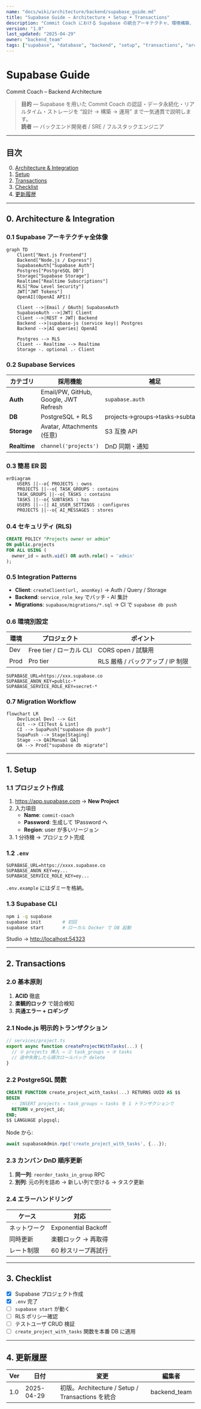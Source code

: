 ```yaml
---
name: "docs/wiki/architecture/backend/supabase_guide.md"
title: "Supabase Guide – Architecture • Setup • Transactions"
description: "Commit Coach における Supabase の統合アーキテクチャ、環境構築、トランザクション実装パターンを 1 枚にまとめた完全ガイド"
version: "1.0"
last_updated: "2025-04-29"
owner: "backend_team"
tags: ["supabase", "database", "backend", "setup", "transactions", "architecture"]
---
```


# Supabase Guide  
Commit Coach – Backend Architecture

> **目的** — Supabase を用いた Commit Coach の認証・データ永続化・リアルタイム・ストレージを “設計 → 構築 → 運用” まで一気通貫で説明します。  
> **読者** — バックエンド開発者 / SRE / フルスタックエンジニア

---

## 目次
0. [Architecture & Integration](#0-architecture--integration)  
1. [Setup](#1-setup)  
2. [Transactions](#2-transactions)  
3. [Checklist](#3-checklist)  
4. [更新履歴](#4-更新履歴)  

---

## 0. Architecture & Integration

### 0.1 Supabase アーキテクチャ全体像

```mermaid
graph TD
    Client["Next.js Frontend"]
    Backend["Node.js / Express"]
    SupabaseAuth["Supabase Auth"]
    Postgres["PostgreSQL DB"]
    Storage["Supabase Storage"]
    Realtime["Realtime Subscriptions"]
    RLS["Row Level Security"]
    JWT["JWT Tokens"]
    OpenAI[(OpenAI API)]

    Client -->|Email / OAuth| SupabaseAuth
    SupabaseAuth -->|JWT| Client
    Client -->|REST + JWT| Backend
    Backend -->|supabase-js (service key)| Postgres
    Backend -->|AI queries| OpenAI

    Postgres --> RLS
    Client -- Realtime --> Realtime
    Storage -. optional .- Client
```

### 0.2 Supabase Services

| カテゴリ | 採用機能 | 補足 |
|----------|----------|------|
| **Auth** | Email/PW, GitHub, Google, JWT Refresh | `supabase.auth` |
| **DB** | PostgreSQL + RLS | projects→groups→tasks→subtasks |
| **Storage** | Avatar, Attachments (任意) | S3 互換 API |
| **Realtime** | `channel('projects')` | DnD 同期・通知 |

### 0.3 簡易 ER 図

```mermaid
erDiagram
    USERS ||--o{ PROJECTS : owns
    PROJECTS ||--o{ TASK_GROUPS : contains
    TASK_GROUPS ||--o{ TASKS : contains
    TASKS ||--o{ SUBTASKS : has
    USERS ||--|| AI_USER_SETTINGS : configures
    PROJECTS ||--o{ AI_MESSAGES : stores
```

### 0.4 セキュリティ (RLS)

```sql
CREATE POLICY "Projects owner or admin"
ON public.projects
FOR ALL USING (
  owner_id = auth.uid() OR auth.role() = 'admin'
);
```

### 0.5 Integration Patterns

- **Client**: `createClient(url, anonKey)` → Auth / Query / Storage  
- **Backend**: `service_role_key` でバッチ・AI 集計  
- **Migrations**: `supabase/migrations/*.sql` → CI で `supabase db push`

### 0.6 環境別設定

| 環境 | プロジェクト | ポイント |
|------|--------------|----------|
| Dev  | Free tier / ローカル CLI | CORS open / 試験用 |
| Prod | Pro tier     | RLS 厳格 / バックアップ / IP 制限 |

```env
SUPABASE_URL=https://xxx.supabase.co
SUPABASE_ANON_KEY=public-*
SUPABASE_SERVICE_ROLE_KEY=secret-*
```

### 0.7 Migration Workflow

```mermaid
flowchart LR
    Dev[Local Dev] --> Git
    Git --> CI[Test & Lint]
    CI --> SupaPush["supabase db push"]
    SupaPush --> Stage[Staging]
    Stage --> QA[Manual QA]
    QA --> Prod["supabase db migrate"]
```

---

## 1. Setup

### 1.1 プロジェクト作成

1. <https://app.supabase.com> → **New Project**  
2. 入力項目  
   - **Name**: `commit-coach`  
   - **Password**: 生成して 1Password へ  
   - **Region**: user が多いリージョン  
3. 1 分待機 → プロジェクト完成

### 1.2 `.env`

```env
SUPABASE_URL=https://xxxx.supabase.co
SUPABASE_ANON_KEY=ey...
SUPABASE_SERVICE_ROLE_KEY=ey...
```

`.env.example` にはダミーを格納。

### 1.3 Supabase CLI

```bash
npm i -g supabase
supabase init        # 初回
supabase start       # ローカル Docker で DB 起動
```

Studio → <http://localhost:54323>

---

## 2. Transactions

### 2.0 基本原則

1. **ACID** 徹底  
2. **楽観的ロック** で競合検知  
3. **共通エラー + ロギング**

### 2.1 Node.js 明示的トランザクション

```typescript
// services/project.ts
export async function createProjectWithTasks(...) {
  // ① projects 挿入 → ② task_groups → ③ tasks
  // 途中失敗したら順次ロールバック delete
}
```

### 2.2 PostgreSQL 関数

```sql
CREATE FUNCTION create_project_with_tasks(...) RETURNS UUID AS $$
BEGIN
  -- INSERT projects → task_groups → tasks を 1 トランザクションで
  RETURN v_project_id;
END;
$$ LANGUAGE plpgsql;
```

Node から:

```ts
await supabaseAdmin.rpc('create_project_with_tasks', {...});
```

### 2.3 カンバン DnD 順序更新

1. **同一列**: `reorder_tasks_in_group` RPC  
2. **別列**: 元の列を詰め → 新しい列で空ける → タスク更新

### 2.4 エラーハンドリング

| ケース | 対応 |
|--------|------|
| ネットワーク | Exponential Backoff |
| 同時更新 | 楽観ロック → 再取得 |
| レート制限 | 60 秒スリープ再試行 |

---

## 3. Checklist

- [x] Supabase プロジェクト作成  
- [x] `.env` 完了  
- [ ] `supabase start` が動く  
- [ ] RLS ポリシー確認  
- [ ] テストユーザ CRUD 検証  
- [ ] `create_project_with_tasks` 関数を本番 DB に適用  

---

## 4. 更新履歴

| Ver | 日付 | 変更 | 編集者 |
|-----|------|------|--------|
| 1.0 | 2025-04-29 | 初版。Architecture / Setup / Transactions を統合 | backend_team |
```
